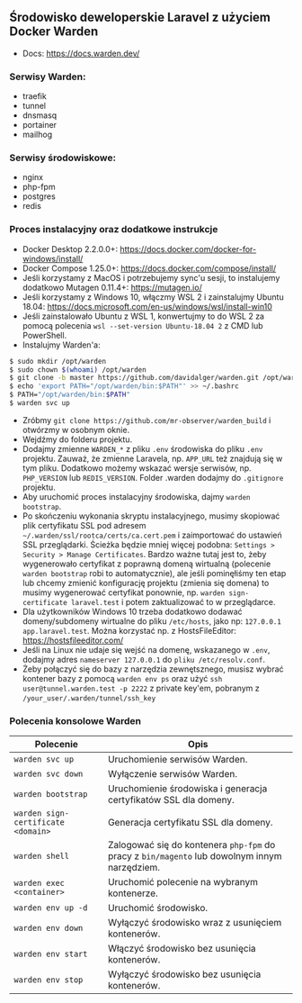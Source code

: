## Środowisko deweloperskie Laravel z użyciem Docker Warden 
- Docs: https://docs.warden.dev/

### Serwisy Warden:
- traefik
- tunnel
- dnsmasq
- portainer
- mailhog

### Serwisy środowiskowe:
- nginx
- php-fpm
- postgres
- redis

### Proces instalacyjny oraz dodatkowe instrukcje
- Docker Desktop 2.2.0.0+: https://docs.docker.com/docker-for-windows/install/
- Docker Compose 1.25.0+: https://docs.docker.com/compose/install/
- Jeśli korzystamy z MacOS i potrzebujemy sync'u sesji, to instalujemy dodatkowo Mutagen 0.11.4+: https://mutagen.io/
- Jeśli korzystamy z Windows 10, włączmy WSL 2 i zainstalujmy Ubuntu 18.04: https://docs.microsoft.com/en-us/windows/wsl/install-win10
- Jeśli zainstalowało Ubuntu z WSL 1, konwertujmy to do WSL 2 za pomocą polecenia `wsl --set-version Ubuntu-18.04 2` z CMD lub PowerShell.
- Instalujmy Warden'a:
```sh
$ sudo mkdir /opt/warden
$ sudo chown $(whoami) /opt/warden
$ git clone -b master https://github.com/davidalger/warden.git /opt/warden
$ echo 'export PATH="/opt/warden/bin:$PATH"' >> ~/.bashrc
$ PATH="/opt/warden/bin:$PATH"
$ warden svc up
```
- Zróbmy `git clone https://github.com/mr-observer/warden_build` i otwórzmy w osobnym oknie.
- Wejdźmy do folderu projektu.
- Dodajmy zmienne `WARDEN_*` z pliku `.env` środowiska do pliku `.env` projektu. Zauważ, że zmienne Laravela, np. `APP_URL` też znajdują się w tym pliku. Dodatkowo możemy wskazać wersje serwisów, np. `PHP_VERSION` lub `REDIS_VERSION`. Folder .warden dodajmy do `.gitignore` projektu.
- Aby uruchomić proces instalacyjny środowiska, dajmy `warden bootstrap`.
- Po skończeniu wykonania skryptu instalacyjnego, musimy skopiować plik certyfikatu SSL pod adresem `~/.warden/ssl/rootca/certs/ca.cert.pem` i zaimportować do ustawień SSL przeglądarki. Ścieżka będzie mniej więcej podobna: `Settings > Security > Manage Certificates`. Bardzo ważne tutaj jest to, żeby wygenerowało certyfikat z poprawną domeną wirtualną (polecenie `warden bootstrap` robi to automatycznie), ale jeśli pominęłiśmy ten etap lub chcemy zmienić konfigurację projektu (zmienia się domena) to musimy wygenerować certyfikat ponownie, np. `warden sign-certificate laravel.test` i potem zaktualizować to w przeglądarce. 
- Dla użytkowników Windows 10 trzeba dodatkowo dodawać domeny/subdomeny wirtualne do pliku `/etc/hosts`, jako np: `127.0.0.1 app.laravel.test`. Można korzystać np. z HostsFileEditor: https://hostsfileeditor.com/
- Jeśli na Linux nie udaje się wejść na domenę, wskazanego w `.env`, dodajmy adres `nameserver 127.0.0.1` do `pliku /etc/resolv.conf`.
- Żeby połączyć się do bazy z narzędzia zewnętsznego, musisz wybrać kontener bazy z pomocą `warden env ps` oraz użyć `ssh user@tunnel.warden.test -p 2222` z private key'em, pobranym z `/your_user/.warden/tunnel/ssh_key`

### Polecenia konsolowe Warden
| Polecenie | Opis |
| ------ | ------ |
| `warden svc up` | Uruchomienie serwisów Warden. |
| `warden svc down` | Wyłączenie serwisów Warden. |
| `warden bootstrap` | Uruchomienie środowiska i generacja certyfikatów SSL dla domeny. |
| `warden sign-certificate <domain>` | Generacja certyfikatu SSL dla domeny. |
| `warden shell` | Zalogować się do kontenera `php-fpm` do pracy z `bin/magento` lub dowolnym innym narzędziem. |
| `warden exec <container>` | Uruchomić polecenie na wybranym kontenerze. |
| `warden env up -d` | Uruchomić środowisko. |
| `warden env down` | Wyłączyć środowisko wraz z usunięciem kontenerów. |
| `warden env start` | Włączyć środowisko bez usunięcia kontenerów. |
| `warden env stop` | Wyłączyć środowisko bez usunięcia kontenerów. |
